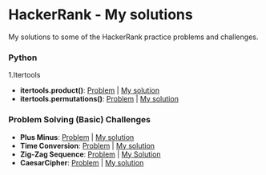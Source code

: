 # HackerRank - My solutions
My solutions to some of the HackerRank practice problems and challenges.

### Python
1.Itertools
+ **itertools.product()**: [Problem](https://www.hackerrank.com/challenges/itertools-product/problem) | [My solution](../main/python/itertools-product.py)
+ **itertools.permutations()**: [Problem](https://www.hackerrank.com/challenges/itertools-permutations/problem) | [My solution](../main/python/itertools-permutations.py)


### Problem Solving (Basic) Challenges
+ **Plus Minus**: [Problem](https://www.hackerrank.com/challenges/one-week-preparation-kit-plus-minus/problem) | [My solution](../main/PlusMinus.py)
+ **Time Conversion**: [Problem](https://www.hackerrank.com/challenges/one-week-preparation-kit-time-conversion/problem) | [My solution](../main/TimeConversion.py)
+ **Zig-Zag Sequence**: [Problem](https://www.hackerrank.com/challenges/one-week-preparation-kit-zig-zag-sequence/problem) | [My Solution](../main/ZigZagSequence.py)
+ **CaesarCipher**: [Problem](https://www.hackerrank.com/challenges/one-week-preparation-kit-caesar-cipher-1/problem) | [My solution](../main/CaesarCipher.py)
